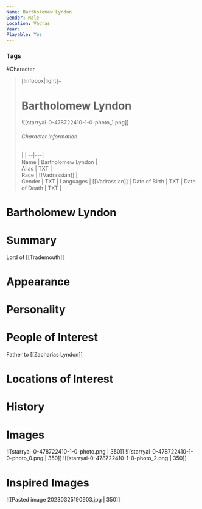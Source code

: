 ```yaml
---
Name: Bartholomew Lyndon  
Gender: Male
Location: Vadras
Year: 
Playable: Yes
---
```


### Tags
#Character 

> [!infobox|light]+  
> # Bartholomew Lyndon  
>  ![[starryai-0-478722410-1-0-photo_1.png]]
> ###### Character Information
>  |   |
> --|---|  
> Name | Bartholomew Lyndon |  
> Alias | TXT |  
> Race | [[Vadrassian]] |  
> Gender | TXT |
> Languages | [[Vadrassian]] |
> Date of Birth | TXT |
> Date of Death | TXT |

# Bartholomew Lyndon

# Summary
Lord of [[Trademouth]]

# Appearance

# Personality

# People of Interest
Father to [[Zacharias Lyndon]]

# Locations of Interest

# History

# Images
![[starryai-0-478722410-1-0-photo.png | 350]]
![[starryai-0-478722410-1-0-photo_0.png | 350]]
![[starryai-0-478722410-1-0-photo_2.png | 350]]
# Inspired Images
![[Pasted image 20230325190903.jpg | 350]]